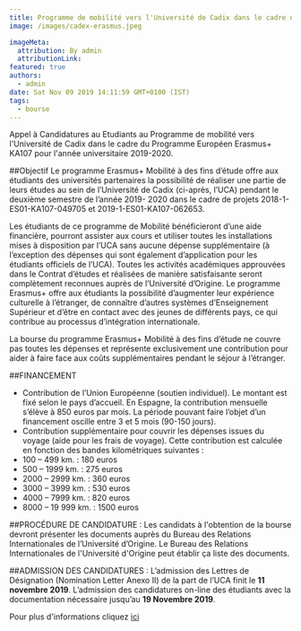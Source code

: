 ```yaml
---
title: Programme de mobilité vers l'Université de Cadix dans le cadre du Programme Européen Erasmus+ KA107.
image: /images/cadex-erasmus.jpeg

imageMeta:
  attribution: By admin
  attributionLink:
featured: true
authors:
  - admin
date: Sat Nov 09 2019 14:11:59 GMT+0100 (IST)
tags:
  - bourse
---
```

Appel à Candidatures au Etudiants au Programme de mobilité vers l'Université de Cadix dans le cadre du Programme Européen Erasmus+ KA107 pour l'année universitaire 2019-2020.

##Objectif
Le programme Erasmus+ Mobilité à des fins d’étude offre aux étudiants des universités partenaires la possibilité de réaliser une partie de leurs études au sein de l’Université de Cadix (ci-après, l’UCA) pendant le deuxième semestre de l’année 2019- 2020 dans le cadre de projets 2018-1-ES01-KA107-049705 et 2019-1-ES01-KA107-062653.

Les étudiants de ce programme de Mobilité bénéficieront d’une aide financière, pourront assister aux cours et utiliser toutes les installations mises à disposition par l’UCA sans aucune dépense supplémentaire (à l’exception des dépenses qui sont également d’application pour les étudiants officiels de l’UCA). Toutes les activités académiques approuvées dans le Contrat d’études et réalisées de manière satisfaisante seront complètement reconnues auprès de l’Université d’Origine. Le programme Erasmus+ offre aux étudiants la possibilité d’augmenter leur expérience culturelle à l’étranger, de connaître d’autres systèmes d’Enseignement Supérieur et d’être en contact avec des jeunes de différents pays, ce qui contribue au processus d’intégration internationale.

La bourse du programme Erasmus+ Mobilité à des fins d’étude ne couvre pas toutes les dépenses et représente exclusivement une contribution pour aider à faire face aux coûts supplémentaires pendant le séjour à l’étranger.

##FINANCEMENT

+ Contribution de l’Union Européenne (soutien individuel). Le montant est fixé selon le pays d’accueil. En Espagne, la contribution mensuelle s’élève à 850 euros par mois. La période pouvant faire l’objet d’un financement oscille entre 3 et 5 mois (90-150 jours).
+ Contribution supplémentaire pour couvrir les dépenses issues du voyage (aide pour les frais de voyage). Cette contribution est calculée en fonction des bandes kilométriques suivantes :
+    100 – 499 km. : 180 euros
+    500 – 1999 km. : 275 euros
+    2000 – 2999 km. : 360 euros
+    3000 – 3999 km. : 530 euros
+    4000 – 7999 km. : 820 euros
+    8000 – 19 999 km. : 1500 euros

##PROCÉDURE DE CANDIDATURE :
Les candidats à l'obtention de la bourse devront présenter les documents auprès du Bureau des Relations Internationales de l’Université d’Origine. Le Bureau des Relations Internationales de l'Université d'Origine peut établir ça liste des documents.

##ADMISSION DES CANDIDATURES :
L’admission des Lettres de Désignation (Nomination Letter Anexo II) de la part de l’UCA finit le **11 novembre 2019**.
L’admission des candidatures on-line des étudiants avec la documentation nécessaire jusqu’au **19 Novembre 2019**.

Pour plus d'informations cliquez [ici](/docs/appel-erasmus.pdf)
